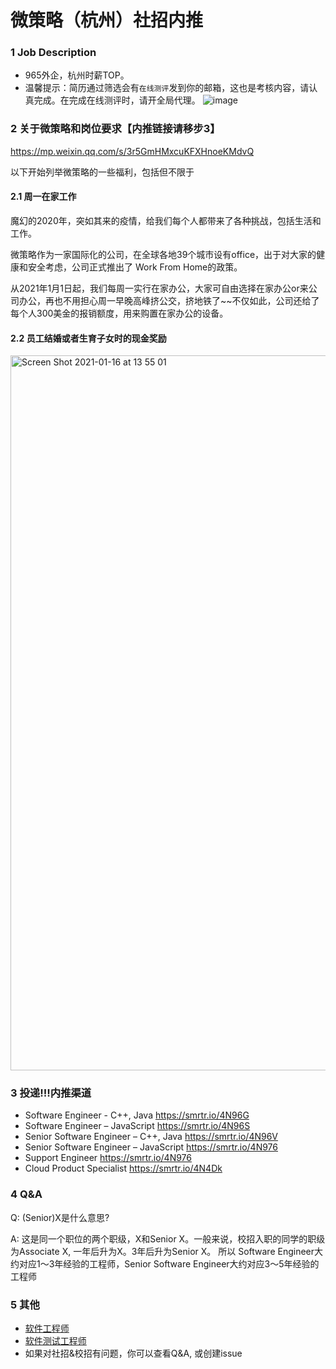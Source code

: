 # 微策略（杭州）社招内推
### 1 Job Description
- 965外企，杭州时薪TOP。
- 温馨提示：简历通过筛选会有`在线测评`发到你的邮箱，这也是考核内容，请认真完成。在完成在线测评时，请开全局代理。
![image](https://s4.aconvert.com/convert/p3r68-cdx67/t430w-eikpm.png)

### 2 关于微策略和岗位要求【内推链接请移步3】
https://mp.weixin.qq.com/s/3r5GmHMxcuKFXHnoeKMdvQ

以下开始列举微策略的一些福利，包括但不限于
#### 2.1 周一在家工作
魔幻的2020年，突如其来的疫情，给我们每个人都带来了各种挑战，包括生活和工作。

微策略作为一家国际化的公司，在全球各地39个城市设有office，出于对大家的健康和安全考虑，公司正式推出了 Work From Home的政策。

从2021年1月1日起，我们每周一实行在家办公，大家可自由选择在家办公or来公司办公，再也不用担心周一早晚高峰挤公交，挤地铁了~~不仅如此，公司还给了每个人300美金的报销额度，用来购置在家办公的设备。


#### 2.2 员工结婚或者生育子女时的现金奖励
<img width="1144" alt="Screen Shot 2021-01-16 at 13 55 01" src="https://user-images.githubusercontent.com/17509647/104798543-a072f780-5802-11eb-94a4-c0a986625f9d.png">


### 3 投递!!!内推渠道
- Software Engineer - C++, Java   https://smrtr.io/4N96G
- Software Engineer – JavaScript  https://smrtr.io/4N96S
- Senior Software Engineer – C++, Java  https://smrtr.io/4N96V 
- Senior Software Engineer – JavaScript https://smrtr.io/4N976 
- Support Engineer   https://smrtr.io/4N976
- Cloud Product Specialist   https://smrtr.io/4N4Dk


### 4 Q&A
Q: (Senior)X是什么意思?

A: 这是同一个职位的两个职级，X和Senior X。一般来说，校招入职的同学的职级为Associate X, 一年后升为X。3年后升为Senior X。
所以 Software Engineer大约对应1～3年经验的工程师，Senior Software Engineer大约对应3～5年经验的工程师

### 5 其他
  - [软件工程师](https://mp.weixin.qq.com/s/SZ7NoUYQ82nOqbmBDRAuOg)
  - [软件测试工程师](https://mp.weixin.qq.com/s/e-Jf0NGtZbmYlRDk68UcyQ)
  - 如果对社招&校招有问题，你可以查看Q&A, 或创建issue


